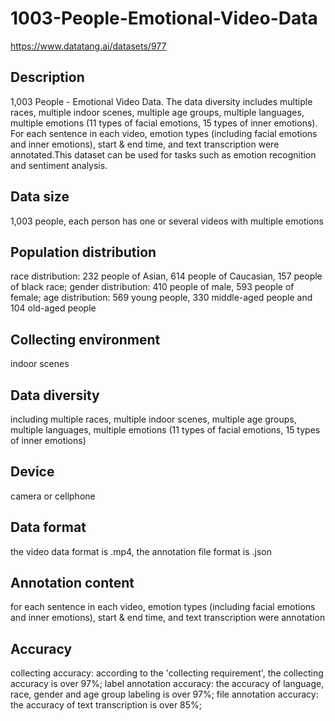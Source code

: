 # 1003-People-Emotional-Video-Data
https://www.datatang.ai/datasets/977

## Description
1,003 People - Emotional Video Data. The data diversity includes multiple races, multiple indoor scenes, multiple age groups, multiple languages, multiple emotions (11 types of facial emotions, 15 types of inner emotions). For each sentence in each video, emotion types (including facial emotions and inner emotions), start & end time, and text transcription were annotated.This dataset can be used for tasks such as emotion recognition and sentiment analysis.

## Data size
1,003 people, each person has one or several videos with multiple emotions

## Population distribution
race distribution: 232 people of Asian, 614 people of Caucasian, 157 people of black race; gender distribution: 410 people of male, 593 people of female; age distribution: 569 young people, 330 middle-aged people and 104 old-aged people

## Collecting environment
indoor scenes

## Data diversity
including multiple races, multiple indoor scenes, multiple age groups, multiple languages, multiple emotions (11 types of facial emotions, 15 types of inner emotions)

## Device
camera or cellphone

## Data format
the video data format is .mp4, the annotation file format is .json

## Annotation content
for each sentence in each video, emotion types (including facial emotions and inner emotions), start & end time, and text transcription were annotation

## Accuracy
collecting accuracy: according to the 'collecting requirement', the collecting accuracy is over 97%; label annotation accuracy: the accuracy of language, race, gender and age group labeling is over 97%; file annotation accuracy: the accuracy of text transcription is over 85%;
